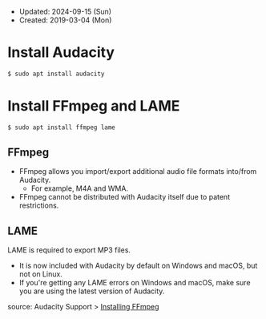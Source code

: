 * Updated: 2024-09-15 (Sun)
* Created: 2019-03-04 (Mon)

# Install Audacity

```bash
$ sudo apt install audacity
```

# Install FFmpeg and LAME
```bash
$ sudo apt install ffmpeg lame
```

## FFmpeg
- FFmpeg allows you import/export additional audio file formats into/from Audacity.
  - For example, M4A and WMA.
- FFmpeg cannot be distributed with Audacity itself due to patent restrictions.

## LAME
LAME is required to export MP3 files. 
- It is now included with Audacity by default on Windows and macOS, but not on Linux.
- If you're getting any LAME errors on Windows and macOS, make sure you are using the latest version of Audacity.

source: Audacity Support > [Installing FFmpeg](https://support.audacityteam.org/basics/installing-ffmpeg)
